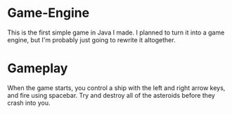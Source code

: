 # Game-Engine
This is the first simple game in Java I made. I planned to turn it into a game engine, but I'm probably just going to rewrite it altogether.

# Gameplay

When the game starts, you control a ship with the left and right arrow keys, and fire using spacebar. Try and destroy all of the asteroids before they crash into you.
